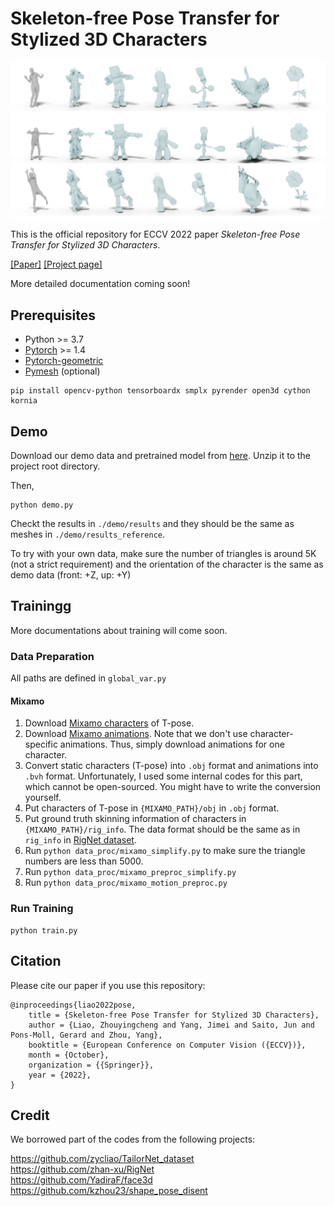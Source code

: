 # Skeleton-free Pose Transfer for Stylized 3D Characters
![teaser](assets/teaser.png "teaser")

This is the official repository for ECCV 2022 paper _Skeleton-free Pose Transfer for Stylized 3D Characters_.  

[\[Paper\]](https://zycliao.com/sfpt/sfpt.pdf) [\[Project page\]](https://zycliao.com/sfpt)  

More detailed documentation coming soon!

## Prerequisites
- Python >= 3.7
- [Pytorch](https://pytorch.org/) >= 1.4
- [Pytorch-geometric](https://pytorch-geometric.readthedocs.io/en/latest/notes/installation.html)
- [Pymesh](https://pymesh.readthedocs.io/en/latest/installation.html) (optional)

```
pip install opencv-python tensorboardx smplx pyrender open3d cython kornia
```

## Demo
Download our demo data and pretrained model from [here](https://drive.google.com/file/d/1k0Vg1N6xlLoPGG3Lrpa5Ly5ThLEqAmUg/view?usp=sharing).
Unzip it to the project root directory.

Then,
```
python demo.py
```

Checkt the results in `./demo/results` and they should be the same as meshes in `./demo/results_reference`.  

To try with your own data, make sure the number of triangles is around 5K (not a strict requirement) and the orientation of the character is the same as demo data (front: +Z, up: +Y)

## Trainingg

More documentations about training will come soon.

### Data Preparation
All paths are defined in `global_var.py`
#### Mixamo
1. Download [Mixamo characters](https://www.mixamo.com/#/?page=1&type=Character) of T-pose. 
2. Download [Mixamo animations](https://www.mixamo.com/#/?page=1&type=Motion%2CMotionPack). Note that we don't use character-specific animations. 
   Thus, simply download animations for one character.
3. Convert static characters (T-pose) into `.obj` format and animations into `.bvh` format.
   Unfortunately, I used some internal codes for this part, which cannot be open-sourced.
   You might have to write the conversion yourself.
4. Put characters of T-pose in `{MIXAMO_PATH}/obj` in `.obj` format. 
5. Put ground truth skinning information of characters in `{MIXAMO_PATH}/rig_info`.
   The data format should be the same as in `rig_info` in [RigNet dataset](https://github.com/zhan-xu/RigNet). 
6. Run `python data_proc/mixamo_simplify.py` to make sure the triangle numbers are less than 5000.  
7. Run `python data_proc/mixamo_preproc_simplify.py`
8. Run `python data_proc/mixamo_motion_preproc.py`

### Run Training

```
python train.py
```




## Citation
Please cite our paper if you use this repository:
```
@inproceedings{liao2022pose,
    title = {Skeleton-free Pose Transfer for Stylized 3D Characters},
    author = {Liao, Zhouyingcheng and Yang, Jimei and Saito, Jun and Pons-Moll, Gerard and Zhou, Yang},
    booktitle = {European Conference on Computer Vision ({ECCV})},
    month = {October},
    organization = {{Springer}},
    year = {2022},
}
```

## Credit
We borrowed part of the codes from the following projects:  

https://github.com/zycliao/TailorNet_dataset  
https://github.com/zhan-xu/RigNet  
https://github.com/YadiraF/face3d  
https://github.com/kzhou23/shape_pose_disent  

